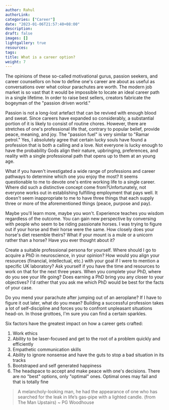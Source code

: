 ```yaml
---
author: Rahul
authorLink: 
categories: ["Career"]
date: "2023-01-06T21:57:40+08:00"
description: 
draft: false
images: []
lightgallery: true
resources:
tags:
title: What is a career option?
weight: 7
---
```


The opinions of these so-called motivational gurus, passion seekers, and career counsellors on how to define one's career are about as useful as conversations over what colour parachutes are worth. The modern job market is so vast that it would be impossible to locate an ideal career path in a single lifetime. In order to raise best sellers, creators fabricate the bogeyman of the "passion driven world."

Passion is not a long-lost artefact that can be revived with enough blood and sweat. Since careers have expanded so considerably, a substantial portion of it is likely to consist of routine chores. However, there are stretches of one's professional life that, contrary to popular belief, provide peace, meaning, and joy. The "passion fuel" is very similar to "Ramar petrol." Yes, I absolutely agree that certain lucky souls have found a profession that is both a calling and a love. Not everyone is lucky enough to have the probability Gods align their nature, upbringing, preferences, and reality with a single professional path that opens up to them at an young age.

What if you haven't investigated a wide range of professions and career pathways to determine which one you enjoy the most? It seems questionable to me to devote one's entire working life to a single career. Where did such a distinctive concept come from?Unfortunately, not everyone works out in establishing fulfilling employment that pays well. It doesn't seem inappropriate to me to have three things that each supply three or more of the aforementioned things (peace, purpose and pay).

Maybe you'll learn more, maybe you won't. Experience teaches you wisdom regardless of the outcome. You can gain new perspective by conversing with people who seem to be riding passionate horses. I was trying to figure out if your horse and their horse were the same. How closely does your horse's diet resemble theirs? What if your mount is a mule or a unicorn rather than a horse? Have you ever thought about it?

Create a suitable professional persona for yourself. Where should I go to acquire a PhD in neuroscience, in your opinion? How would you align your resources (financial, intellectual, etc.) with your goal if I were to mention a specific UK laboratory? Ask yourself if you have the time and resources to work on that for the next three years. When you complete your PhD, where do you see your life going? Does earning a PhD bring you any closer to your objectives? I'd rather that you ask me which PhD would be best for the facts of your case.

Do you mend your parachute after jumping out of an aeroplane? If I have to figure it out later, what do you mean? Building a successful profession takes a lot of self-discipline and forces you to confront unpleasant situations head-on. In those grottoes, I'm sure you can find a certain sparkles.

Six factors have the greatest impact on how a career gets crafted:
1. Work ethics
2. Ability to be laser-focused and get to the root of a problem quickly and efficiently
3. Empathetic communication skills
4. Ability to ignore nonsense and have the guts to stop a bad situation in its tracks
5. Bootstraped and self generated happiness
6. The headspace to accept and make peace with one's decisions. There are no "best" options, only "optimal" ones. Optimal ones may fail and that is totally fine

> A melancholy-looking man, he had the appearance of one who has searched for the leak in life’s gas-pipe with a lighted candle. (from The Man Upstairs) ~ PG Woodhouse
